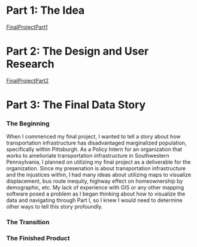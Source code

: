 # Part 1: The Idea
[FinalProjectPart1](FinalProjectPart1.md/)
# Part 2: The Design and User Research
[FinalProjectPart2](FinalProjectPart2.md/)
# Part 3: The Final Data Story
### The Beginning
When I commenced my final project, I wanted to tell a story about how transportation infrastructure has disadvantaged marginalized population, specifically within Pittsburgh. As a Policy Intern for an organization that works to amelioriate transportation infrastructure in Southwestern Pennsylvania, I planned on utilizing my final project as a deliverable for the organization. Since my presenation is about transportation infrastructure and the injustices within, I had many ideas about utilizing maps to visualize displacement, bus route inequity, highway effect on homeownership by demographic, etc. My lack of experience with GIS or any other mapping software posed a problem as I began thinking about how to visualize the data and navigating through Part I, so I knew I would need to determine other ways to tell this story profoundly.

### The Transition



### The Finished Product
